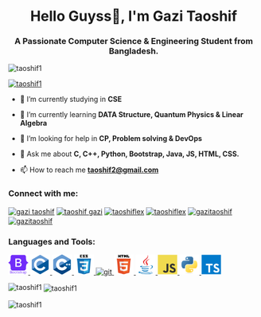 <h1 align="center">Hello Guyss👋, I'm Gazi Taoshif</h1>
<h3 align="center">A Passionate Computer Science & Engineering Student from Bangladesh.</h3>

<p align="left"> <img src="https://komarev.com/ghpvc/?username=taoshif1&label=Profile%20views&color=0e75b6&style=flat" alt="taoshif1" /> </p>

<p align="left"> <a href="https://github.com/ryo-ma/github-profile-trophy"><img src="https://github-profile-trophy.vercel.app/?username=taoshif1" alt="taoshif1" /></a> </p>

- 🔭 I’m currently studying in **CSE**

- 🌱 I’m currently learning **DATA Structure, Quantum Physics & Linear Algebra**

- 🤝 I’m looking for help in **CP, Problem solving & DevOps**

- 💬 Ask me about **C, C++, Python, Bootstrap, Java, JS, HTML, CSS.**

- 📫 How to reach me **taoshif2@gmail.com**

<h3 align="left">Connect with me:</h3>
<p align="left">
<a href="https://linkedin.com/in/gazi taoshif" target="blank"><img align="center" src="https://raw.githubusercontent.com/rahuldkjain/github-profile-readme-generator/master/src/images/icons/Social/linked-in-alt.svg" alt="gazi taoshif" height="30" width="40" /></a>
<a href="https://fb.com/taoshif gazi" target="blank"><img align="center" src="https://raw.githubusercontent.com/rahuldkjain/github-profile-readme-generator/master/src/images/icons/Social/facebook.svg" alt="taoshif gazi" height="30" width="40" /></a>
<a href="https://instagram.com/taoshiflex" target="blank"><img align="center" src="https://raw.githubusercontent.com/rahuldkjain/github-profile-readme-generator/master/src/images/icons/Social/instagram.svg" alt="taoshiflex" height="30" width="40" /></a>
<a href="https://www.youtube.com/c/taoshiflex" target="blank"><img align="center" src="https://raw.githubusercontent.com/rahuldkjain/github-profile-readme-generator/master/src/images/icons/Social/youtube.svg" alt="taoshiflex" height="30" width="40" /></a>
<a href="https://codeforces.com/profile/gazitaoshif" target="blank"><img align="center" src="https://raw.githubusercontent.com/rahuldkjain/github-profile-readme-generator/master/src/images/icons/Social/codeforces.svg" alt="gazitaoshif" height="30" width="40" /></a>
<a href="https://discord.gg/gazitaoshif" target="blank"><img align="center" src="https://raw.githubusercontent.com/rahuldkjain/github-profile-readme-generator/master/src/images/icons/Social/discord.svg" alt="gazitaoshif" height="30" width="40" /></a>
</p>

<h3  align="left">Languages and Tools:</h3>
<p align="left"> <a href="https://getbootstrap.com" target="_blank" rel="noreferrer"> <img src="https://raw.githubusercontent.com/devicons/devicon/master/icons/bootstrap/bootstrap-plain-wordmark.svg" alt="bootstrap" width="40" height="40"/> </a> <a href="https://www.cprogramming.com/" target="_blank" rel="noreferrer"> <img src="https://raw.githubusercontent.com/devicons/devicon/master/icons/c/c-original.svg" alt="c" width="40" height="40"/> </a> <a href="https://www.w3schools.com/cpp/" target="_blank" rel="noreferrer"> <img src="https://raw.githubusercontent.com/devicons/devicon/master/icons/cplusplus/cplusplus-original.svg" alt="cplusplus" width="40" height="40"/> </a> <a href="https://www.w3schools.com/css/" target="_blank" rel="noreferrer"> <img src="https://raw.githubusercontent.com/devicons/devicon/master/icons/css3/css3-original-wordmark.svg" alt="css3" width="40" height="40"/> </a> <a href="https://git-scm.com/" target="_blank" rel="noreferrer"> <img src="https://www.vectorlogo.zone/logos/git-scm/git-scm-icon.svg" alt="git" width="40" height="40"/> </a> <a href="https://www.w3.org/html/" target="_blank" rel="noreferrer"> <img src="https://raw.githubusercontent.com/devicons/devicon/master/icons/html5/html5-original-wordmark.svg" alt="html5" width="40" height="40"/> </a> <a href="https://www.java.com" target="_blank" rel="noreferrer"> <img src="https://raw.githubusercontent.com/devicons/devicon/master/icons/java/java-original.svg" alt="java" width="40" height="40"/> </a> <a href="https://developer.mozilla.org/en-US/docs/Web/JavaScript" target="_blank" rel="noreferrer"> <img src="https://raw.githubusercontent.com/devicons/devicon/master/icons/javascript/javascript-original.svg" alt="javascript" width="40" height="40"/> </a> <a href="https://www.python.org" target="_blank" rel="noreferrer"> <img src="https://raw.githubusercontent.com/devicons/devicon/master/icons/python/python-original.svg" alt="python" width="40" height="40"/> </a> <a href="https://www.typescriptlang.org/" target="_blank" rel="noreferrer"> <img src="https://raw.githubusercontent.com/devicons/devicon/master/icons/typescript/typescript-original.svg" alt="typescript" width="40" height="40"/> </a> </p>

<p><img align="left" src="https://github-readme-stats.vercel.app/api/top-langs?username=taoshif1&show_icons=true&locale=en&layout=compact" alt="taoshif1" /></p>

<p>&nbsp;<img align="center" src="https://github-readme-stats.vercel.app/api?username=taoshif1&show_icons=true&locale=en" alt="taoshif1" /></p>

<p><img align="center" src="https://github-readme-streak-stats.herokuapp.com/?user=taoshif1&" alt="taoshif1" /></p>
